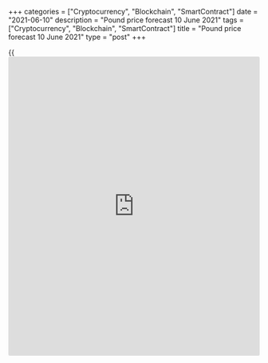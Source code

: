 +++
categories = ["Cryptocurrency", "Blockchain", "SmartContract"]
date = "2021-06-10"
description = "Pound price forecast 10 June 2021"
tags = ["Cryptocurrency", "Blockchain", "SmartContract"]
title = "Pound price forecast 10 June 2021"
type = "post"
+++

{{<iframe id="large-banner" src="https://www.bounty.group/#slide=23.0" width="100%" height="600" scrolling="no" style="border: 0px solid rgb(216, 221, 230); border-radius: 3px;">}}

2021-06-10

2021-06-10

Post-Brexit trade war is coming. Forecast as of 10.06.2021Dmitri
Demidenko

It would seem that the sterling has all the necessary attributes to
compete with the Canadian dollar and other G10 currencies for the status
of the best performer of the year, but the unexpectedly emerging Brexit
topic forces the GBP back down. Let us discuss the Forex outlook and
make up a trading plan for [GBPUSD][1] and [EURGBP][2]

## Weekly pound fundamental forecast

The UK officially left the EU about six months ago, but still remaining
disagreements put pressure on the pound. London accuses Brussels of
overly thorough checks on the border with Northern Ireland, Brussels
threatens with sanctions and quotas for violating the [terms](https://www.fintechee.com/terms/) of the
agreement concluded in December. A spectre is haunting Europe – the
spectre of a trade war between former allies. Eurasia Group estimates
the probability of its beginning in July at 30%.

Haste makes waste. The last-minute Brexit agreement was a real
breakthrough and the main driver for the sterling rally. However, due to
a flaw in the agreement, [GBPUSD][1] bulls and [EURGBP][2] bears began
to take profits, which leads to corrections. It would seem that after
the sad beginning of the year, the UK's economic relations with the EU
are beginning to recover: exports to the EU in March increased by 8.6%,
and imports by 4.5%. Are the bleak January results just an initial
shock, not a new reality? No way!

### Dynamics of UK trade with the EU

 _Source: Bloomberg._

The return of the Brexit topic was not at all included in the plans of
the UK economy, which is preparing for the full opening on June 21. The
rise in British consumer sentiment to its highest levels since April
2016 and a 10% increase in supermarket and retail chain sales compared
to May 2019 are the highest since the start of the pandemic. These facts
indicate that the Bank of England's 2021 GDP forecast of 7.25% is not
unattainable and may even be surpassed.

This fact, coupled with the statement of BoE chief economist, Andy
Haldane, that if high inflation becomes long-term, the slow withdrawal
of monetary stimulus would become dangerous, since it would have to
aggressively raise the interest rate, should have helped sterling. Alas,
GBP's old wounds began to bleed.

### Weekly [GBPUSD][1] and [EURGBP][2] trading plan

The EU threatens the UK with tariffs and quotas, and senior US officials
warn that a US-UK trade agreement is impossible if London violates the
[terms](https://www.fintechee.com/terms/) of the Brexit agreement while the pound bulls are taking profits.
Has politics become the determining factor in the market again? If so,
then plans for the [GBPUSD][1] growth to 1.433 and 1.45 will have to be
postponed indefinitely. The exit of the pair from the trading range of
1.409-1.422, in which it has been since the beginning of May, will cause
the development of a correction in the direction of 1.397-1.399 and
1.392. It makes sense to enter pound purchases against the US dollar in
case of GBP's return to the middle of the $1.409-1.422 trading corridor,
or in case of an unsuccessful breakout of the support at $ 1.409.

The further direction of the [EURGBP][2] price will be influenced not
only by the potential UK-EU trade war but also by Christine Lagarde's
ability to persuade the euro bulls do not act impulsive. If it doesn't
work, then [EURGBP][2] may soar to 0.8685.



## Price chart of GBPUSD in real time mode

The content of this article reflects the author’s opinion and does not
necessarily reflect the official position of LiteForex. The material
published on this page is provided for informational purposes only and
should not be considered as the provision of investment advice for the
purposes of Directive 2004/39/EC.

Rate this article:

{{value}}

( {{count}} {{title}} )

   1. my.liteforex.com/trading/chart?symbol=GBPUSD&returnUrl=true
   2. my.liteforex.com/trading/chart?symbol=EURGBP&returnUrl=true